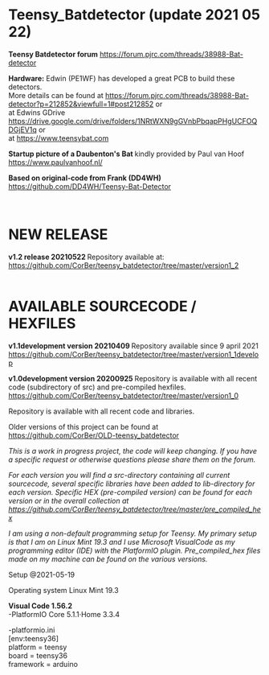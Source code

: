 # Teensy_Batdetector  (update 2021 05 22)

<b>Teensy Batdetector forum</b>
https://forum.pjrc.com/threads/38988-Bat-detector


<b>Hardware:</b>
Edwin (PE1WF) has developed a great PCB to build these detectors. <br>More details can be found at https://forum.pjrc.com/threads/38988-Bat-detector?p=212852&viewfull=1#post212852 or <br>
at Edwins GDrive https://drive.google.com/drive/folders/1NRtWXN9gGVnbPbqapPHgUCFOQDGjEV1q
or<br> at https://www.teensybat.com

<b>Startup picture of a Daubenton's Bat </b>
kindly provided by Paul van Hoof https://www.paulvanhoof.nl/

<b>Based on original-code from Frank (DD4WH)</b>
https://github.com/DD4WH/Teensy-Bat-Detector 


<br>

# NEW RELEASE 
<b> v1.2 release 20210522 </b>
Repository available at: <br>
https://github.com/CorBer/teensy_batdetector/tree/master/version1_2
<br>
<br>
# AVAILABLE SOURCECODE / HEXFILES

<b> v1.1development version 20210409 </b>
Repository available since 9 april 2021 <br>
https://github.com/CorBer/teensy_batdetector/tree/master/version1_1develop

<b> v1.0development version 20200925 </b>
Repository is available with all recent code (subdirectory of src) and pre-compiled hexfiles. 
https://github.com/CorBer/teensy_batdetector/tree/master/version1_0

Repository is available with all recent code and libraries. 

Older versions of this project can be found at https://github.com/CorBer/OLD-teensy_batdetector

<i>This is a work in progress project, the code will keep changing. If you have a specific request or otherwise questions please share them on the forum. 

For each version you will find a src-directory containing all current sourcecode, several specific libraries have been added to lib-directory for each version. Specific HEX (pre-compiled version) can be found for each version or in the overall collection at https://github.com/CorBer/teensy_batdetector/tree/master/pre_compiled_hex

I am using a non-default programming setup for Teensy. My primary setup is that I am on Linux Mint 19.3 and I use Microsoft VisualCode as my programming editor (IDE) with the PlatformIO plugin. Pre_compiled_hex files made on my machine can be found on the various versions.</i>

Setup @2021-05-19

Operating system Linux Mint 19.3

<b>Visual Code 1.56.2</b><br>
-PlatformIO Core 5.1.1·Home 3.3.4

-platformio.ini<br>
  [env:teensy36]<br>
  platform = teensy<br>
  board = teensy36<br>
  framework = arduino<br>

